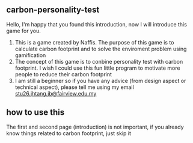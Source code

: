 ## carbon-personality-test

Hello, I'm happy that you found this introduction, now I will introduce this game for you.
1. This is a game created by Naffis. The purpose of this game is to calculate carbon footprint and to solve the enviroment problem using gamification
2. The concept of this game is to conbine personality test with carbon footprint. I wish I could use this fun little program to motivate more people to reduce their carbon footprint
3. I am still a beginner so if you have any advice (from design aspect or technical aspect), please tell me using my email stu26.jhtang.jb@fairview.edu.my


## how to use this
The first and second page (introduction) is not important, if you already know things related to carbon footprint, just skip it
